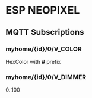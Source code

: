 # ESP NEOPIXEL

## MQTT Subscriptions

### myhome/{id}/0/V_COLOR

HexColor with **#** prefix

### myhome/{id}/0/V_DIMMER

0..100
